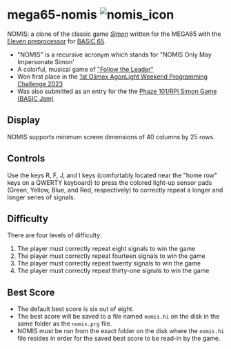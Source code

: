 # mega65-nomis ![nomis_icon](https://github.com/tonedef71/agon-nomis/assets/3978924/18a23763-fa54-40e9-8d44-6b062499622d)

NOMIS: a clone of the classic game [*Simon*](https://en.wikipedia.org/wiki/Simon_(game)) written for the MEGA65 with the [Eleven preprocessor](https://github.com/MEGA65/eleven) for [BASIC 65](https://files.mega65.org?id=42d0f1f9-610a-45f9-bad1-9502f0e6eb7d).
* "NOMIS" is a recursive acronym which stands for "NOMIS Only May Impersonate Simon'
* A colorful, musical game of ["Follow the Leader"](https://en.wikipedia.org/wiki/Follow_the_leader_(game))
* Won first place in the [1st Olimex AgonLight Weekend Programming Challenge 2023](https://olimex.wordpress.com/2023/04/21/agonlight-weekend-programming-challenge-issue-1/)
* Was also submitted as an entry for the the [Phaze 101/RPI Simon Game (BASIC Jam)](https://itch.io/jam/simongame)

## Display
NOMIS supports minimum screen dimensions of 40 columns by 25 rows.

## Controls
Use the keys R, F, J, and I keys (comfortably located near the "home row" keys on a QWERTY keyboard) to press the colored light-up sensor pads (Green, Yellow, Blue, and Red, respectively) to correctly repeat a longer and longer series of signals.

## Difficulty
There are four levels of difficulty:
1. The player must correctly repeat eight signals to win the game
2. The player must correctly repeat fourteen signals to win the game
3. The player must correctly repeat twenty signals to win the game
4. The player must correctly repeat thirty-one signals to win the game

## Best Score
* The default best score is six out of eight.
* The best score will be saved to a file named `nomis.hi` on the disk in the same folder as the `nomis.prg` file.
* NOMIS must be run from the exact folder on the disk where the `nomis.hi` file resides in order for the saved best score to be read-in by the game.

